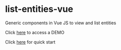 # list-entities-vue

Generic components in Vue JS to view and list entities

Click [here](https://emanuelmoraes-dev.github.io/list-entities-vue/#demo) to access a DEMO

Click [here](https://emanuelmoraes-dev.github.io/list-entities-vue/#quick-start) for quick start
